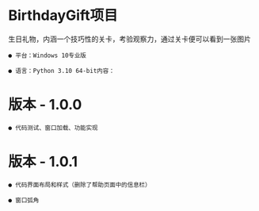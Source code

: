 # BirthdayGift项目

生日礼物，内涵一个技巧性的关卡，考验观察力，通过关卡便可以看到一张图片

    ● 平台：Windows 10专业版

    ● 语言：Python 3.10 64-bit内容：

# 版本 - 1.0.0

    ● 代码测试、窗口加载、功能实现

# 版本 - 1.0.1

    ● 代码界面布局和样式（删除了帮助页面中的信息栏）
    
    ● 窗口弧角
